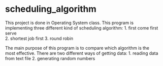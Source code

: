 # scheduling_algorithm

This project is done in Operating System class. This program is implementing three different kind of scheduling algorithm: 1. first come first serve <br>
                                                                                                                           2. shortest job first
                                                                                                                           3. round robin
                                                                                                                           
The main purpose of this program is to compare which algorithm is the most effective. 
There are two different ways of getting data: 1. reading data from text file
                                              2. generating random numbers
                                              
